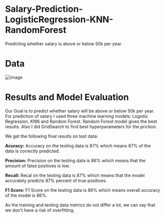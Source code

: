 # Salary-Prediction-LogisticRegression-KNN-RandomForest
Predicting whether salary is above or below 50k per year.

# Data
![image](https://github.com/tamarakirakosyan/Salary-Prediction-LogisticRegression-KNN-RandomForest/assets/46844022/c8d408fe-50a8-412e-97c2-ee7ca6300e3e)

# Results and Model Evaluation
Our Goal is to predict whether salary will be above or below 50k per year.
For prediction of salary I used three machine learning models: Logistic Regression, KNN and Random Forest. Random Forest model gives the best results. Also I did GridSearch to find best hyperparameters for the priction.

We get the following final resutls on test data:

**Acuracy:** Accuracy on the testing data is 87% which means 87% of the data is correctly predicted.

**Precision:** Precision on the testing data is 86% which means that the amount of false positives is low.

**Recall:** Recal on the testing data is 87% which means that the model accurately predicts 87% percent of true positives.

**F1 Score:** F1 Score on the testing data is 86% which means overall accuracy of the model is 86%.

As the training and testing data metrics do not differ a lot, we can say that we don't have a risk of overfitting.
